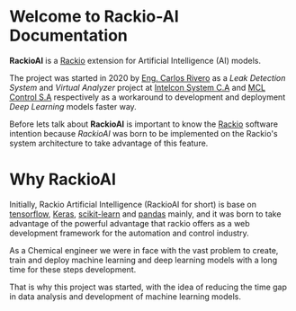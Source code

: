 # Welcome to Rackio-AI Documentation

**RackioAI** is a [Rackio](https://github.com/rack-io/rackio-framework) extension for Artificial Intelligence (AI) models.

The project was started in 2020 by [Eng. Carlos Rivero](https://github.com/crivero7) as a *Leak Detection System* and *Virtual Analyzer*
project at [Intelcon System C.A](http://intelconsystem.com/) and [MCL Control S.A](http://mclcontrol.com/) respectively as a workaround to development and deployment 
*Deep Learning* models faster way.
 
Before lets talk about **RackioAI** is important to know the [Rackio](https://rackio-framework.readthedocs.io/en/latest/)
software intention because *RackioAI* was born to be implemented on the Rackio's 
system architecture to take advantage of this feature.

# Why RackioAI

Initially, Rackio Artificial Intelligence (RackioAI for short) is base on [tensorflow](https://www.tensorflow.org/),
[Keras](https://keras.io/), [scikit-learn](https://scikit-learn.org/stable/) and [pandas](https://pandas.pydata.org/)
mainly, and it was born to take advantage of the powerful advantage that rackio offers as a web development framework 
for the automation and control industry.

As a Chemical engineer we were in face with the vast problem to create, train and deploy machine learning and deep
learning models with a long time for these steps development.

That is why this project was started, with the idea of ​​reducing the time gap in data analysis and development of 
machine learning models.